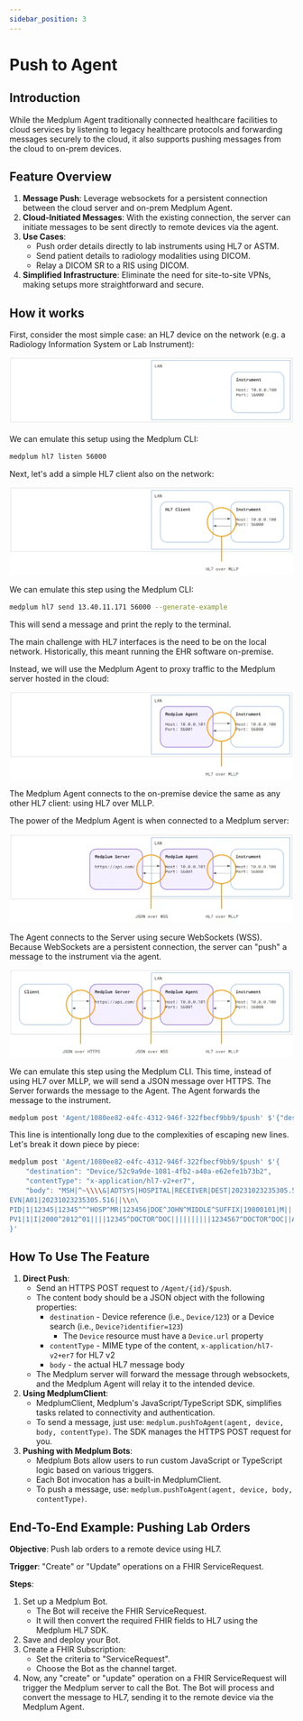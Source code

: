 ```yaml
---
sidebar_position: 3
---
```


# Push to Agent

## Introduction

While the Medplum Agent traditionally connected healthcare facilities to cloud services by listening to legacy healthcare protocols and forwarding messages securely to the cloud, it also supports pushing messages from the cloud to on-prem devices.

## Feature Overview

1. **Message Push**: Leverage websockets for a persistent connection between the cloud server and on-prem Medplum Agent.
2. **Cloud-Initiated Messages**: With the existing connection, the server can initiate messages to be sent directly to remote devices via the agent.
3. **Use Cases**:
   - Push order details directly to lab instruments using HL7 or ASTM.
   - Send patient details to radiology modalities using DICOM.
   - Relay a DICOM SR to a RIS using DICOM.
4. **Simplified Infrastructure**: Eliminate the need for site-to-site VPNs, making setups more straightforward and secure.

## How it works

First, consider the most simple case: an HL7 device on the network (e.g. a Radiology Information System or Lab Instrument):

![Medplum Agent Push 1](./medplum-agent-push-1.webp)

We can emulate this setup using the Medplum CLI:

```bash
medplum hl7 listen 56000
```

Next, let's add a simple HL7 client also on the network:

![Medplum Agent Push 2](./medplum-agent-push-2.webp)

We can emulate this step using the Medplum CLI:

```bash
medplum hl7 send 13.40.11.171 56000 --generate-example
```

This will send a message and print the reply to the terminal.

The main challenge with HL7 interfaces is the need to be on the local network. Historically, this meant running the EHR software on-premise.

Instead, we will use the Medplum Agent to proxy traffic to the Medplum server hosted in the cloud:

![Medplum Agent Push 3](./medplum-agent-push-3.webp)

The Medplum Agent connects to the on-premise device the same as any other HL7 client: using HL7 over MLLP.

The power of the Medplum Agent is when connected to a Medplum server:

![Medplum Agent Push 4](./medplum-agent-push-4.webp)

The Agent connects to the Server using secure WebSockets (WSS). Because WebSockets are a persistent connection, the server can "push" a message to the instrument via the agent.

![Medplum Agent Push 5](./medplum-agent-push-5.webp)

We can emulate this step using the Medplum CLI. This time, instead of using HL7 over MLLP, we will send a JSON message over HTTPS. The Server forwards the message to the Agent. The Agent forwards the message to the instrument.

```bash
medplum post 'Agent/1080ee82-e4fc-4312-946f-322fbecf9bb9/$push' $'{"destination":"Device/52c9a9de-1081-4fb2-a40a-e62efe1b73b2","contentType":"x-application/hl7-v2+er7","body":"MSH|^~\\\\&|ADTSYS|HOSPITAL|RECEIVER|DEST|20231023235305.516||ADT^A01|1698105185516|P|2.5|\\nEVN|A01|20231023235305.516||\\nPID|1|12345|12345^^^HOSP^MR|123456|DOE^JOHN^MIDDLE^SUFFIX|19800101|M|||123 STREET^APT 4B^CITY^ST^12345-6789||555-555-5555||S|\\nPV1|1|I|2000^2012^01||||12345^DOCTOR^DOC||||||||||1234567^DOCTOR^DOC||AMB|||||||||||||||||||||||||202309280900|"}'
```

This line is intentionally long due to the complexities of escaping new lines. Let's break it down piece by piece:

```bash
medplum post 'Agent/1080ee82-e4fc-4312-946f-322fbecf9bb9/$push' $'{
    "destination": "Device/52c9a9de-1081-4fb2-a40a-e62efe1b73b2",
    "contentType": "x-application/hl7-v2+er7",
    "body": "MSH|^~\\\\&|ADTSYS|HOSPITAL|RECEIVER|DEST|20231023235305.516||ADT^A01|1698105185516|P|2.5|\\n\
EVN|A01|20231023235305.516||\\n\
PID|1|12345|12345^^^HOSP^MR|123456|DOE^JOHN^MIDDLE^SUFFIX|19800101|M|||123 STREET^APT 4B^CITY^ST^12345-6789||555-555-5555||S|\\n\
PV1|1|I|2000^2012^01||||12345^DOCTOR^DOC||||||||||1234567^DOCTOR^DOC||AMB|||||||||||||||||||||||||202309280900|"\
}'
```

## How To Use The Feature

1. **Direct Push**:
   - Send an HTTPS POST request to `/Agent/{id}/$push`.
   - The content body should be a JSON object with the following properties:
     - `destination` - Device reference (i.e., `Device/123`) or a Device search (i.e., `Device?identifier=123`)
       - The `Device` resource must have a `Device.url` property
     - `contentType` - MIME type of the content, `x-application/hl7-v2+er7` for HL7 v2
     - `body` - the actual HL7 message body
   - The Medplum server will forward the message through websockets, and the Medplum Agent will relay it to the intended device.
2. **Using MedplumClient**:
   - MedplumClient, Medplum's JavaScript/TypeScript SDK, simplifies tasks related to connectivity and authentication.
   - To send a message, just use: `medplum.pushToAgent(agent, device, body, contentType)`. The SDK manages the HTTPS POST request for you.
3. **Pushing with Medplum Bots**:
   - Medplum Bots allow users to run custom JavaScript or TypeScript logic based on various triggers.
   - Each Bot invocation has a built-in MedplumClient.
   - To push a message, use: `medplum.pushToAgent(agent, device, body, contentType)`.

## End-To-End Example: Pushing Lab Orders

**Objective**: Push lab orders to a remote device using HL7.

**Trigger**: "Create" or "Update" operations on a FHIR ServiceRequest.

**Steps**:

1. Set up a Medplum Bot.
   - The Bot will receive the FHIR ServiceRequest.
   - It will then convert the required FHIR fields to HL7 using the Medplum HL7 SDK.
2. Save and deploy your Bot.
3. Create a FHIR Subscription:
   - Set the criteria to "ServiceRequest".
   - Choose the Bot as the channel target.
4. Now, any "create" or "update" operation on a FHIR ServiceRequest will trigger the Medplum server to call the Bot. The Bot will process and convert the message to HL7, sending it to the remote device via the Medplum Agent.
